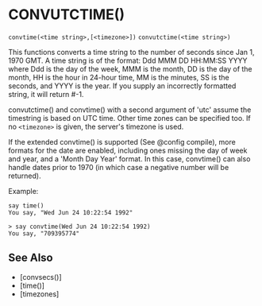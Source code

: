 # CONVUTCTIME()
`convtime(<time string>,[<timezone>])`
`convutctime(<time string>)`

  This functions converts a time string to the number of seconds since Jan 1, 1970 GMT. A time string is of the format:
      Ddd MMM DD HH:MM:SS YYYY
  where Ddd is the day of the week, MMM is the month, DD is the day of the month, HH is the hour in 24-hour time, MM is the minutes, SS is the seconds, and YYYY is the year. If you supply an incorrectly formatted string, it will return #-1.

  convutctime() and convtime() with a second argument of 'utc' assume the timestring is based on UTC time. Other time zones can be specified too. If no `<timezone>` is given, the server's timezone is used.

  If the extended convtime() is supported (See @config compile), more formats for the date are enabled, including ones missing the day of week and year, and a 'Month Day Year' format. In this case, convtime() can also handle dates prior to 1970 (in which case a negative number will be returned).

  Example:
```
say time()
You say, "Wed Jun 24 10:22:54 1992"
```

    > say convtime(Wed Jun 24 10:22:54 1992)
    You say, "709395774"


## See Also
- [convsecs()]
- [time()]
- [timezones]

